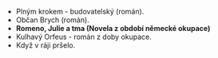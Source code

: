 - Plným krokem - budovatelský (román).
- Občan Brych (román).
- **Romeno, Julie a tma (Novela z období německé okupace)**
- Kulhavý Orfeus - román z doby okupace.
- Když v ráji pršelo.